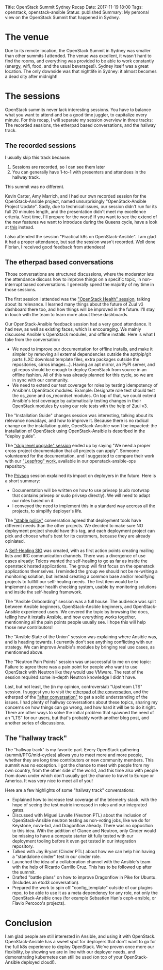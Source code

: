 Title: OpenStack Summit Sydney Recap
Date: 2017-11-19 18:00
Tags: openstack, openstack-ansible
Status: published
Summary: My personal view on the OpenStack Summit that happened in Sydney.

# The venue

Due to its remote location, the OpenStack Summit in Sydney was smaller than other summits I attended.
The venue was excellent, it wasn't hard to find the rooms, and everything was provided to be able to work constantly (energy, wifi, food, and the usual beverages!).
Sydney itself was a great location. The only downside was that nightlife in Sydney: it almost becomes a dead city after midnight!

# The sessions

OpenStack summits never lack interesting sessions. You have to balance what you want to attend and be a good time juggler, to capitalize every minute.
For this recap, I will separate my session overview in three tracks: The recorded sessions, the etherpad based conversations, and the hallway track.

## The recorded sessions

I usually skip this track because:

1. Sessions are recorded, so I can see them later
1. You can generally have 1-to-1 with presenters and attendees in the hallway track.

This summit was no different.

Kevin Carter, Amy Marrich, and I had our own recorded session for the OpenStack-Ansible project, named unsurprisingly "OpenStack-Ansible Project Update".
Sadly, due to technical issues, our session didn't run for its full 20 minutes length, and the presentation didn't meet my excellence criteria.
Next time, I'll prepare for the worst! If you want to see the extend of the new features we want to introduce during the Queens cycle, have a look at [this][2] instead.

I also attended the session "Practical k8s on OpenStack-Ansible". I am glad it had a proper attendance, but sad the session wasn't recorded. Well done Florian, I received good feedback from attendees!

## The etherpad based conversations

Those conversations are structured discussions, where the moderator lets the attendance discuss how to improve things on a specific topic, in non-interrupt based conversations.
I generally spend the majority of my time in those sessions.

The first session I attended was the ["OpenStack Health" session][1], talking about its relevance. I learned many things about the future of Zuul v3
dashboard there too, and how things will be improved in the future. I'll stay in touch with the team to learn more about these dashboards.

Our OpenStack-Ansible feedback session had a very good attendance. It had new, as well as existing faces, which is encouraging.
We mainly discussed Ansible's OpenStack modules, and offline installs. Here is what I take from the conversation:

* We need to improve our documentation for offline installs, and make it simpler by removing all external dependencies outside the apt/pip/git parts (LXC download template files, extra packages outside the repositories, cirros images...).
  Having an apt mirror, an PyPI server, and git repos should be enough to deploy OpenStack from source in an offline fashion.
  All of this was already planned for this cycle, so we are in sync with our community.
* We need to extend our test coverage for roles by testing idempotency of Ansible's OpenStack modules.
  Example: Designate role test should test the os_zone and os_recordset modules. On top of that,
  we could extend Ansible's test coverage by automatically testing changes in their OpenStack modules by using our role tests with the help of Zuul v3.

The "Installation Guide" changes session was interesting, talking about its relevance nowadays, and how to improve it.
Because there is no radical change on the installation guide, OpenStack-Ansible won't be impacted: the installation of OpenStack using OpenStack-Ansible is described in the "deploy guide".

The ["skip level upgrade" session][4] ended up by saying "We need a proper cross-project documentation that all projects can apply". Someone volunteered for the documentation, and I suggested to compare their work with our ["Leapfrog" work][5], available in our openstack-ansible-ops repository.

The [Privsep][6] session explained its impact on deployers in the future. Here is a short summary:

* Documentation will be written on how to use privsep (sudo rootwrap that contains privsep or sudo privsep directly). We will need to adapt our roles based on it.
* I conveyed the need to implement this in a standard way accross all the projects, to simplify deployer's life.

The ["stable policy"][7] conversation agreed that deployment tools have different needs than the other projects. We decided to make sure NO deployment project should have this tag,
and each deployment project can pick and choose what's best for its customers, because they are already opiniated.

A [Self-Healing SIG][8] was created, with as first action points creating mailing lists and IRC communication channels. There was a divergence of use cases already: Telcos wanted the self-healing to go as far as inside the openstack hosted applications. The group will first focus on the openstack applications themselves.
I reminded the group we should not be re-writing a monitoring solution, but instead creating a common base and/or modifying projects to fullfill our self-healing needs. The first item would be to implement a proper health checking system, usable by monitoring solutions and inside the self-healing framework.

The "Ansible Onboarding" session was a full house. The audience was split between Ansible beginners, OpenStack-Ansible beginners, and OpenStack-Ansible experienced users.
We covered the topic by browsing the docs, telling how it installs Ansible, and how everything works together, mentionning all the pain points people usually see.
I hope this will help those new contributors!

The "Ansible State of the Union" session was explaining where Ansible was, and is heading towards.
I currently don't see anything conflicting with our strategy. We can improve Ansible's modules by bringing real use cases, as mentionned above.

The "Neutron Pain Points" session was unsuccessful to me on one topic: Failure to agree there was a pain point for people who want to use OpenStack with Neutron like they would use VMware.
The rest of the session required some in-depth Neutron knowledge I didn't have.

Last, but not least, the (in my opinion, controversial) "Upstream LTS" session. I suggest you to visit the [etherpad of the conversation][9], and the etherpad of the ["after conversation"][10] to get a solid understanding of the issues.
I had plenty of hallway conversations about these topics, sharing my concerns on how things can go wrong, and how hard it will be to do it right.
There are other ways to solve the initial problem that spawned the need of an "LTS" for our users, but that's probably worth another blog post, and another series of discussions.

## The "hallway track"

The "hallway track" is my favorite part. Every OpenStack gathering (summit/PTG/mid-cycles) allows you to meet more and more people, whether they are long time contributors or
new community members. This summit was no exception. I got the chance to meet with people from my own country, from the other side of the world, and
this time also with people from down under which don't usually get the chance to travel to Europe or America. It was very nice to meet all of you!

Here are a few highlights of some "hallway track" conversations:

* Explained how to increase test coverage of the telemetry stack, with the hope of seeing the test matrix increased in roles and our integrated gates.
* Discussed with Miguel Lavalle (Neutron PTL) about the inclusion of OpenStack-Ansible neutron testing as non-voting jobs, like we do for Keystone, nova-lxd, and Dragonflow already. There was no opposition to this idea. With the addition of Glance and Neutron, only Cinder would be missing to have a compute starter kit fully tested with our deployment tooling before it even get tested in our integration repository.
* Talked with Jay Bryant (Cinder PTL) about how we can help him having a "standalone cinder" test in our cinder role.
* Launched the idea of a collaboration channel with the Ansible's team with the help of Ricardo Carrillo Cruz. This has to be followed up after the summit.
* Drafted "battle plans" on how to improve Dragonflow in Pike for Ubuntu. (Includes an etcd3 conversation).
* Prepared the work to spin off "config_template" outside of our plugins repo, to be able to use it as a meta dependency for any role, not only the OpenStack-Ansible ones (for example Sebastien Han's ceph-ansible, or Flavio Percoco's projects).

# Conclusion

I am glad people are still interested in Ansible, and using it with OpenStack. OpenStack-Ansible has a sweet spot for deployers that don't want to go for the full k8s experience to deploy OpenStack. We've proven once more our flexibility, by showing we are in line with our deployer needs, and demonstrating kubernetes can still be used (on top of your OpenStack-Ansible deployed cloud!).

[1]: https://etherpad.openstack.org/p/SYD-forum-openstack-health-feedback
[2]: https://git.openstack.org/cgit/openstack/election/plain/candidates/queens/OpenStackAnsible/evrardjp.txt
[4]: https://etherpad.openstack.org/p/SYD-forum-fast-forward-upgrades
[5]: https://github.com/openstack/openstack-ansible-ops/tree/master/leap-upgrades/
[6]: https://etherpad.openstack.org/p/SYD-forum-privsep
[7]: https://etherpad.openstack.org/p/SYD-stable-policy
[8]: https://etherpad.openstack.org/p/self-healing-rocky-forum
[9]: https://etherpad.openstack.org/p/SYD-forum-upstream-lts-releases
[10]: https://etherpad.openstack.org/p/LTS-proposal

